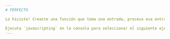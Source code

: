 ```yaml
---
# PERFECTO

Lo hiciste! Creaste una función que toma una entrada, procesa esa entrada y genera un resultado.

Ejecuta `javascripting` en la consola para seleccionar el siguiente ejercicio.
---
```

